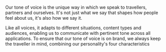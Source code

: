 Our tone of voice is the unique way in which we speak to travellers, partners and ourselves. It's not just what we say that shapes how people feel about us, it's also how we say it.

Like all voices, it adapts to different situations, content types and audiences, enabling us to communicate with pertinent tone across all applications. To ensure that our tone of voice is on brand, we always keep the traveller in mind, combining our personality's four characteristics